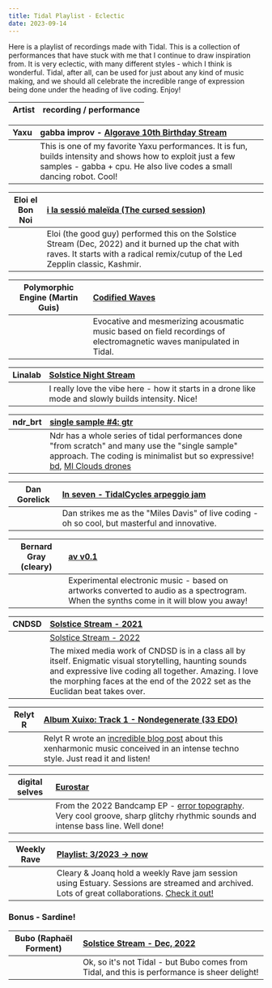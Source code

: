 ```yaml
---
title: Tidal Playlist - Eclectic
date: 2023-09-14
---
```


Here is a playlist of recordings made with Tidal. This is a collection of performances that have stuck with me that I continue to draw inspiration from. It is very eclectic, with many different styles - which I think is wonderful. Tidal, after all, can be used for just about any kind of music making, and we should all celebrate the incredible range of expression being done under the heading of live coding. Enjoy!


| Artist  |  recording / performance |
| :--------:    | :---------- |

| Yaxu | gabba improv - [Algorave 10th Birthday Stream](https://www.youtube.com/watch?v=AkZl2uVO4S0&t=85s) |
| :--------:    | :---------- |
|  | This is one of my favorite Yaxu performances. It is fun, builds intensity and shows how to exploit just a few samples - gabba + cpu. He also live codes a small dancing robot. Cool! |

| Eloi el Bon Noi | [i la sessió maleïda (The cursed session)](https://www.youtube.com/watch?v=rKmHFpXU63k) |
| :--------:    | :---------- |
|  | Eloi (the good guy) performed this on the Solstice Stream (Dec, 2022) and it burned up the chat with raves. It starts with a radical remix/cutup of the Led Zepplin classic, Kashmir. |

| Polymorphic Engine (Martin Guis) | [Codified Waves](https://www.youtube.com/watch?v=ieQ7fA7ah3s&t=59s) |
| :--------:    | :---------- |
|  | Evocative and mesmerizing acousmatic music based on field recordings of electromagnetic waves manipulated in Tidal. |

| Linalab | [Solstice Night Stream](https://www.youtube.com/watch?v=DNRZ6u2ksRI&t=65s) |
| :--------:    | :---------- |
|  | I really love the vibe here - how it starts in a drone like mode and slowly builds intensity. Nice! |

| ndr_brt | [single sample #4: gtr](https://www.youtube.com/watch?v=XYk096aDOcU&t=55s) |
| :--------:    | :---------- |
|  | Ndr has a whole series of tidal performances done "from scratch" and many use the "single sample" approach. The coding is minimalist but so expressive! [bd](https://www.youtube.com/watch?v=mc63VZ-biAo), [MI Clouds drones](https://www.youtube.com/watch?v=Zk3ICtit3tM&t=79s) |

| Dan Gorelick| [In seven - TidalCycles arpeggio jam](https://www.youtube.com/watch?v=WisMIMdnQ2A) |
| :--------:    | :---------- |
|  | Dan strikes me as the "Miles Davis" of live coding - oh so cool, but masterful and innovative. |

| Bernard Gray (cleary)| [av v0.1](https://www.youtube.com/watch?v=oTnmjeVGE3g) |
| :--------:    | :---------- |
|  | Experimental electronic music - based on artworks converted to audio as a spectrogram. When the synths come in it will blow you away! |

| CNDSD | [Solstice Stream - 2021](https://www.youtube.com/watch?v=sdT9iefP3vg&t=18s) |
| :--------:    | :---------- |
|  | [Solstice Stream - 2022](https://www.youtube.com/watch?v=977AbvG2s04&t=118s) |
|  | The mixed media work of CNDSD is in a class all by itself. Enigmatic visual storytelling, haunting sounds and expressive live coding all together. Amazing. I love the morphing faces at the end of the 2022 set as the Euclidan beat takes over. |

| Relyt R | [Album Xuixo: Track 1 - Nondegenerate (33 EDO) ](https://relytr.bandcamp.com/album/xuixo) |
| :--------:    | :---------- |
|  | Relyt R wrote an [incredible blog post](https://tidalcycles.org/blog/blog_topic_relyt_r_xuixo) about this xenharmonic music conceived in an intense techno style. Just read it and listen! |

| digital selves | [Eurostar](https://cherche-encore.bandcamp.com/track/eurostar-2) |
| :--------:    | :---------- |
|  | From the 2022 Bandcamp EP - [error topography](https://cherche-encore.bandcamp.com/album/error-topography). Very cool groove, sharp glitchy rhythmic sounds and intense bass line. Well done! |

| Weekly Rave | [Playlist: 3/2023 -> now ](https://www.youtube.com/watch?v=WisMIMdnQ2A) |
| :--------:    | :---------- |
|  | Cleary & Joanq hold a weekly Rave jam session using Estuary. Sessions are streamed and archived. Lots of great collaborations. [Check it out!](https://www.youtube.com/watch?v=bQjTJcSeiHA&list=PLMBIpibV-wQLvP7jitjnV9E61DfV11235) |

### Bonus - Sardine!

| Bubo (Raphaël Forment)| [Solstice Stream - Dec, 2022](https://www.youtube.com/watch?v=bM5FXw-5N8s) |
| :--------:    | :---------- |
|  | Ok, so it's not Tidal - but Bubo comes from Tidal, and this is performance is sheer delight! |
